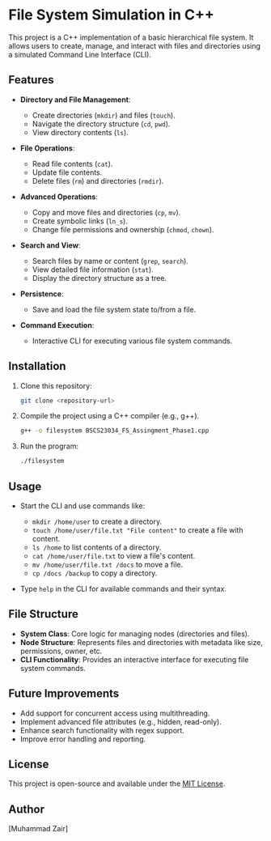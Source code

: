 # File System Simulation in C++

This project is a C++ implementation of a basic hierarchical file system. It allows users to create, manage, and interact with files and directories using a simulated Command Line Interface (CLI).

## Features

- **Directory and File Management**:
  - Create directories (`mkdir`) and files (`touch`).
  - Navigate the directory structure (`cd`, `pwd`).
  - View directory contents (`ls`).

- **File Operations**:
  - Read file contents (`cat`).
  - Update file contents.
  - Delete files (`rm`) and directories (`rmdir`).

- **Advanced Operations**:
  - Copy and move files and directories (`cp`, `mv`).
  - Create symbolic links (`ln_s`).
  - Change file permissions and ownership (`chmod`, `chown`).

- **Search and View**:
  - Search files by name or content (`grep`, `search`).
  - View detailed file information (`stat`).
  - Display the directory structure as a tree.

- **Persistence**:
  - Save and load the file system state to/from a file.

- **Command Execution**:
  - Interactive CLI for executing various file system commands.

## Installation

1. Clone this repository:
   ```bash
   git clone <repository-url>
   ```
2. Compile the project using a C++ compiler (e.g., g++).
   ```bash
   g++ -o filesystem BSCS23034_FS_Assingment_Phase1.cpp
   ```
3. Run the program:
   ```bash
   ./filesystem
   ```

## Usage

- Start the CLI and use commands like:
  - `mkdir /home/user` to create a directory.
  - `touch /home/user/file.txt "File content"` to create a file with content.
  - `ls /home` to list contents of a directory.
  - `cat /home/user/file.txt` to view a file's content.
  - `mv /home/user/file.txt /docs` to move a file.
  - `cp /docs /backup` to copy a directory.

- Type `help` in the CLI for available commands and their syntax.

## File Structure

- **System Class**: Core logic for managing nodes (directories and files).
- **Node Structure**: Represents files and directories with metadata like size, permissions, owner, etc.
- **CLI Functionality**: Provides an interactive interface for executing file system commands.

## Future Improvements

- Add support for concurrent access using multithreading.
- Implement advanced file attributes (e.g., hidden, read-only).
- Enhance search functionality with regex support.
- Improve error handling and reporting.

## License

This project is open-source and available under the [MIT License](LICENSE).

## Author

[Muhammad Zair]
